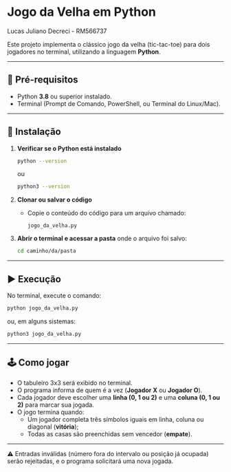 # Jogo da Velha em Python  
Lucas Juliano Decreci - RM566737

Este projeto implementa o clássico jogo da velha (tic-tac-toe) para dois jogadores no terminal, utilizando a linguagem **Python**.  

---

## 📌 Pré-requisitos  
- Python **3.8** ou superior instalado.  
- Terminal (Prompt de Comando, PowerShell, ou Terminal do Linux/Mac).  

---

## 🚀 Instalação  

1. **Verificar se o Python está instalado**  
   ```bash
   python --version
   ```  
   ou  
   ```bash
   python3 --version
   ```  

2. **Clonar ou salvar o código**  
   - Copie o conteúdo do código para um arquivo chamado:  
     ```
     jogo_da_velha.py
     ```  

3. **Abrir o terminal e acessar a pasta** onde o arquivo foi salvo:  
   ```bash
   cd caminho/da/pasta
   ```

---

## ▶️ Execução  

No terminal, execute o comando:  

```bash
python jogo_da_velha.py
```  
ou, em alguns sistemas:  

```bash
python3 jogo_da_velha.py
```

---

## 🕹️ Como jogar  

- O tabuleiro 3x3 será exibido no terminal.  
- O programa informa de quem é a vez (**Jogador X** ou **Jogador O**).  
- Cada jogador deve escolher uma **linha (0, 1 ou 2)** e uma **coluna (0, 1 ou 2)** para marcar sua jogada.  
- O jogo termina quando:  
  - Um jogador completa três símbolos iguais em linha, coluna ou diagonal (**vitória**);  
  - Todas as casas são preenchidas sem vencedor (**empate**).  

---

⚠️ Entradas inválidas (número fora do intervalo ou posição já ocupada) serão rejeitadas, e o programa solicitará uma nova jogada. 
